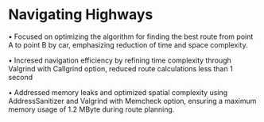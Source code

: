 # Navigating Highways

• Focused on optimizing the algorithm for finding the best route from point A to point B by car, emphasizing reduction of time and 
space complexity. 

• Incresed navigation efficiency by refining time complexity through Valgrind with Callgrind option, reduced route calculations less 
than 1 second 

• Addressed memory leaks and optimized spatial complexity using AddressSanitizer and Valgrind with Memcheck option, 
ensuring a maximum memory usage of 1.2 MByte during route planning.
